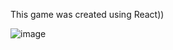 This game was created using React))

![image](https://github.com/user-attachments/assets/c29db834-a702-47a9-9381-71cb45e1f116)

